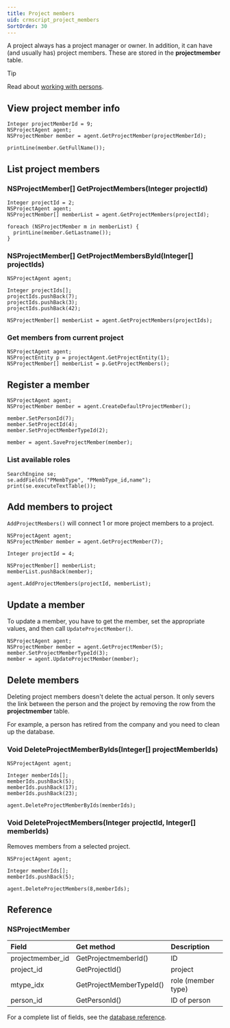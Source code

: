 ```yaml
---
title: Project members
uid: crmscript_project_members
SortOrder: 30
---
```


A project always has a project manager or owner. In addition, it can have (and usually has) project members. These are stored in the **projectmember** table.

> [!TIP]
> Read about [working with persons](xref:crmscript-class-customer).

## View project member info

```crmscript!
Integer projectMemberId = 9;
NSProjectAgent agent;
NSProjectMember member = agent.GetProjectMember(projectMemberId);

printLine(member.GetFullName());
```

## List project members

### NSProjectMember[] GetProjectMembers(Integer projectId)

```crmscript
Integer projectId = 2;
NSProjectAgent agent;
NSProjectMember[] memberList = agent.GetProjectMembers(projectId);

foreach (NSProjectMember m in memberList) {
  printLine(member.GetLastname());
}
```

### NSProjectMember[] GetProjectMembersById(Integer[] projectIds)

```crmscript!
NSProjectAgent agent;

Integer projectIds[];
projectIds.pushBack(7);
projectIds.pushBack(3);
projectIds.pushBack(42);

NSProjectMember[] memberList = agent.GetProjectMembers(projectIds);
```

### Get members from current project

```crmscript
NSProjectAgent agent;
NSProjectEntity p = projectAgent.GetProjectEntity(1);
NSProjectMember[] memberList = p.GetProjectMembers();
```

## Register a member

```crmscript
NSProjectAgent agent;
NSProjectMember member = agent.CreateDefaultProjectMember();

member.SetPersonId(7);
member.SetProjectId(4);
member.SetProjectMemberTypeId(2);

member = agent.SaveProjectMember(member);
```

### List available roles

```crmscript!
SearchEngine se;
se.addFields("PMembType", "PMembType_id,name");
print(se.executeTextTable());
```

## Add members to project

`AddProjectMembers()` will connect 1 or more project members to a project.

```crmscript
NSProjectAgent agent;
NSProjectMember member = agent.GetProjectMember(7);

Integer projectId = 4;

NSProjectMember[] memberList;
memberList.pushBack(member);

agent.AddProjectMembers(projectId, memberList);
```

## Update a member

To update a member, you have to get the member, set the appropriate values, and then call `UpdateProjectMember()`.

```crmscript
NSProjectAgent agent;
NSProjectMember member = agent.GetProjectMember(5);
member.SetProjectMemberTypeId(3);
member = agent.UpdateProjectMember(member);
```

## Delete members

Deleting project members doesn't delete the actual person. It only severs the link between the person and the project by removing the row from the **projectmember** table.

For example, a person has retired from the company and you need to clean up the database.

### Void DeleteProjectMemberByIds(Integer[] projectMemberIds)

```crmscript
NSProjectAgent agent;

Integer memberIds[];
memberIds.pushBack(5);
memberIds.pushBack(17);
memberIds.pushBack(23);

agent.DeleteProjectMemberByIds(memberIds);
```

### Void DeleteProjectMembers(Integer projectId, Integer[] memberIds)

Removes members from a selected project.

```crmscript
NSProjectAgent agent;

Integer memberIds[];
memberIds.pushBack(5);

agent.DeleteProjectMembers(8,memberIds);
```

## Reference

### NSProjectMember

| Field            | Get method               | Description        |
|:-----------------|:-------------------------|:-------------------|
| projectmember_id | GetProjectmemberId()     | ID                 |
| project_id       | GetProjectId()           | project            |
| mtype_idx        | GetProjectMemberTypeId() | role (member type) |
| person_id        | GetPersonId()            | ID of person       |

For a complete list of fields, see the [database reference](https://community.superoffice.com/documentation/SDK/SO.Database/html/Tables-projectmember.htm).
